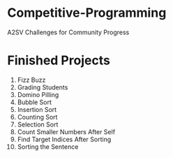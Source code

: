 # Competitive-Programming
A2SV Challenges for Community Progress






# Finished Projects

1) Fizz Buzz
2) Grading Students
3) Domino Pilling
4) Bubble Sort
5) Insertion Sort
6) Counting Sort
7) Selection Sort
8) Count Smaller Numbers After Self
9) Find Target Indices After Sorting
10) Sorting the Sentence
